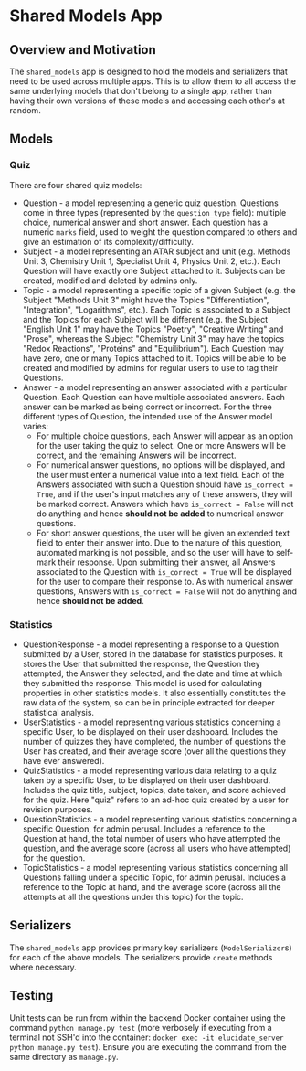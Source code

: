 # Shared Models App

## Overview and Motivation

The `shared_models` app is designed to hold the models and serializers that need to be used across multiple apps. This is to allow them to all access the same underlying models that don't belong to a single app, rather than having their own versions of these models and accessing each other's at random.

## Models

### Quiz

There are four shared quiz models:

* Question - a model representing a generic quiz question. Questions come in three types (represented by the `question_type` field): multiple choice, numerical answer and short answer. Each question has a numeric `marks` field, used to weight the question compared to others and give an estimation of its complexity/difficulty.
* Subject - a model representing an ATAR subject and unit (e.g. Methods Unit 3, Chemistry Unit 1, Specialist Unit 4, Physics Unit 2, etc.). Each Question will have exactly one Subject attached to it. Subjects can be created, modified and deleted by admins only.
* Topic - a model representing a specific topic of a given Subject (e.g. the Subject "Methods Unit 3" might have the Topics "Differentiation", "Integration", "Logarithms", etc.). Each Topic is associated to a Subject and the Topics for each Subject will be different (e.g. the Subject "English Unit 1" may have the Topics "Poetry", "Creative Writing" and "Prose", whereas the Subject "Chemistry Unit 3" may have the topics "Redox Reactions", "Proteins" and "Equilibrium"). Each Question may have zero, one or many Topics attached to it. Topics will be able to be created and modified by admins for regular users to use to tag their Questions.
* Answer - a model representing an answer associated with a particular Question. Each Question can have multiple associated answers. Each answer can be marked as being correct or incorrect. For the three different types of Question, the intended use of the Answer model varies:
  * For multiple choice questions, each Answer will appear as an option for the user taking the quiz to select. One or more Answers will be correct, and the remaining Answers will be incorrect.
  * For numerical answer questions, no options will be displayed, and the user must enter a numerical value into a text field. Each of the Answers associated with such a Question should have `is_correct = True`, and if the user's input matches any of these answers, they will be marked correct. Answers which have `is_correct = False` will not do anything and hence **should not be added** to numerical answer questions.
  * For short answer questions, the user will be given an extended text field to enter their answer into. Due to the nature of this question, automated marking is not possible, and so the user will have to self-mark their response. Upon submitting their answer, all Answers associated to the Question with `is_correct = True` will be displayed for the user to compare their response to. As with numerical answer questions, Answers with `is_correct = False` will not do anything and hence **should not be added**.

### Statistics

* QuestionResponse - a model representing a response to a Question submitted by a User, stored in the database for statistics purposes. It stores the User that submitted the response, the Question they attempted, the Answer they selected, and the date and time at which they submitted the response. This model is used for calculating properties in other statistics models. It also essentially constitutes the raw data of the system, so can be in principle extracted for deeper statistical analysis.
* UserStatistics - a model representing various statistics concerning a specific User, to be displayed on their user dashboard. Includes the number of quizzes they have completed, the number of questions the User has created, and their average score (over all the questions they have ever answered).
* QuizStatistics - a model representing various data relating to a quiz taken by a specific User, to be displayed on their user dashboard. Includes the quiz title, subject, topics, date taken, and score achieved for the quiz. Here "quiz" refers to an ad-hoc quiz created by a user for revision purposes.
* QuestionStatistics - a model representing various statistics concerning a specific Question, for admin perusal. Includes a reference to the Question at hand, the total number of users who have attempted the question, and the average score (across all users who have attempted) for the question.
* TopicStatistics - a model representing various statistics concerning all Questions falling under a specific Topic, for admin perusal. Includes a reference to the Topic at hand, and the average score (across all the attempts at all the questions under this topic) for the topic.

## Serializers

The `shared_models` app provides primary key serializers (`ModelSerializer`s) for each of the above models. The serializers provide `create` methods where necessary.

## Testing

Unit tests can be run from within the backend Docker container using the command `python manage.py test` (more verbosely if executing from a terminal not SSH'd into the container: `docker exec -it elucidate_server python manage.py test`). Ensure you are executing the command from the same directory as `manage.py`.
